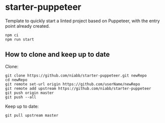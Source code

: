 # starter-puppeteer
Template to quickly start a linted project based on Puppeteer, with the entry point already created.
```
npm ci
npm run start
```

## How to clone and keep up to date
Clone:
```
git clone https://github.com/niabb/starter-puppeteer.git newRepo
cd newRepo
git remote set-url origin https://github.com/userName/newRepo
git remote add upstream https://github.com/niabb/starter-puppeteer
git push origin master
git push --all
```

Keep up to date:
```
git pull upstream master
```